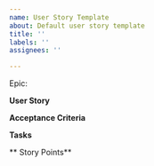```yaml
---
name: User Story Template
about: Default user story template
title: ''
labels: ''
assignees: ''

---
```


Epic: <epic>

**User Story**

**Acceptance Criteria**

**Tasks**

** Story Points**
